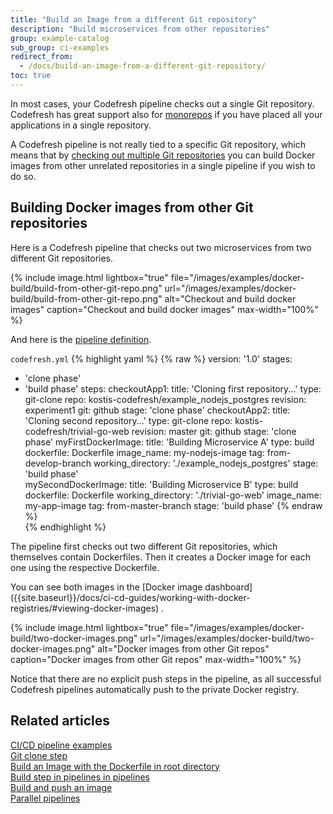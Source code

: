 ```yaml
---
title: "Build an Image from a different Git repository"
description: "Build microservices from other repositories"
group: example-catalog
sub_group: ci-examples
redirect_from:
  - /docs/build-an-image-from-a-different-git-repository/
toc: true
---
```


In most cases, your Codefresh pipeline checks out a single Git repository. Codefresh has great support also for [monorepos]({{site.baseurl}}/docs/pipelines/triggers/git-triggers/#using-the-modified-files-field-to-constrain-triggers-to-specific-folderfiles) if you have placed all your applications in a single repository.

A Codefresh pipeline is not really tied to a specific Git repository, which means that by [checking out multiple Git repositories]({{site.baseurl}}/docs/example-catalog/ci-examples/git-checkout/#cloning-multiple-repositories) you can build Docker images from other unrelated repositories in a single pipeline if you wish to do so.

## Building Docker images from other Git repositories


Here is a Codefresh pipeline that checks out two microservices from two different Git repositories.

{% include image.html 
lightbox="true" 
file="/images/examples/docker-build/build-from-other-git-repo.png" 
url="/images/examples/docker-build/build-from-other-git-repo.png" 
alt="Checkout and build docker images"
caption="Checkout and build docker images"
max-width="100%" 
%}

And here is the [pipeline definition]({{site.baseurl}}/docs/pipelines/what-is-the-codefresh-yaml/).

 `codefresh.yml`
{% highlight yaml %}
{% raw %}
version: '1.0'
stages:
  - 'clone phase'
  - 'build phase'
steps:
  checkoutApp1:
    title: 'Cloning first repository...'
    type: git-clone
    repo: kostis-codefresh/example_nodejs_postgres
    revision: experiment1
    git: github
    stage: 'clone phase'
  checkoutApp2:
    title: 'Cloning second repository...'
    type: git-clone
    repo: kostis-codefresh/trivial-go-web
    revision: master
    git: github
    stage: 'clone phase'
  myFirstDockerImage:
    title: 'Building Microservice A'
    type: build
    dockerfile: Dockerfile
    image_name: my-nodejs-image
    tag: from-develop-branch
    working_directory: './example_nodejs_postgres'
    stage: 'build phase'   
  mySecondDockerImage:
    title: 'Building Microservice B'
    type: build
    dockerfile: Dockerfile
    working_directory: './trivial-go-web'
    image_name: my-app-image
    tag: from-master-branch
    stage: 'build phase'
{% endraw %}      
{% endhighlight %}

The pipeline first checks out two different Git repositories, which themselves contain Dockerfiles. Then it creates a Docker image for each one using the respective Dockerfile.

<!--check if this topic exists-->You can see both images in the [Docker image dashboard]({{site.baseurl}}/docs/ci-cd-guides/working-with-docker-registries/#viewing-docker-images) .

{% include image.html 
lightbox="true" 
file="/images/examples/docker-build/two-docker-images.png" 
url="/images/examples/docker-build/two-docker-images.png" 
alt="Docker images from other Git repos"
caption="Docker images from other Git repos"
max-width="100%" 
%}


Notice that there are no explicit push steps in the pipeline, as all successful Codefresh pipelines automatically push to the private Docker registry.


## Related articles
[CI/CD pipeline examples]({{site.baseurl}}/docs/example-catalog/examples/#ci-examples)  
[Git clone step]({{site.baseurl}}/docs/pipelines/steps/git-clone/)  
[Build an Image with the Dockerfile in root directory]({{site.baseurl}}/docs/example-catalog/ci-examples/build-an-image-with-the-dockerfile-in-root-directory/)  
[Build step in pipelines in pipelines]({{site.baseurl}}/docs/pipelines/steps/build/)  
[Build and push an image]({{site.baseurl}}/docs/pipelines/example-catalog/ci-examples/build-and-push-an-image/)  
[Parallel pipelines]({{site.baseurl}}/docs/pipelines/advanced-workflows/)  
